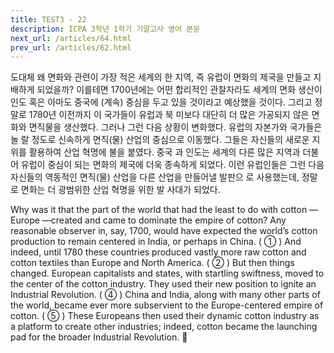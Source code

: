```yaml
---
title: TEST3 - 22
description: ICPA 3학년 1학기 기말고사 영어 본문
next_url: /articles/64.html
prev_url: /articles/62.html
---
```


도대체 왜 면화와 관련이 가장 적은 세계의 한 지역, 즉 유럽이 면화의 제국을 만들고 지배하게 되었을까? 이를테면 1700년에는 어떤 합리적인 관찰자라도 세계의 면화 생산이 인도 혹은 아마도 중국에 (계속) 중심을 두고 있을 것이라고 예상했을 것이다. 그리고 정말로 1780년 이전까지 이 국가들이 유럽과 북 미보다 대단히 더 많은 가공되지 않은 면화와 면직물을 생산했다. 그러나 그런 다음 상황이 변화했다. 유럽의 자본가와 국가들은 놀 랄 정도로 신속하게 면직(물) 산업의 중심으로 이동했다. 그들은 자신들의 새로운 지위를 활용하여 산업 혁명에 불을 붙였다. 중국 과 인도는 세계의 다른 많은 지역과 더불어 유럽이 중심이 되는 면화의 제국에 더욱 종속하게 되었다. 이런 유럽인들은 그런 다음 자신들의 역동적인 면직(물) 산업을 다른 산업을 만들어낼 발판으 로 사용했는데, 정말로 면화는 더 광범위한 산업 혁명을 위한 발 사대가 되었다.

Why was it that the part of the world that had the least to do with cotton — Europe —created and came to dominate the empire of cotton? Any reasonable observer in, say, 1700, would have expected the world’s cotton production to remain centered in India, or perhaps in China. ( ① ) And indeed, until 1780 these countries produced vastly more raw cotton and cotton textiles than Europe and North America. ( ② ) But then things changed. European capitalists and states, with startling swiftness, moved to the center of the cotton industry. They used their new position to ignite an Industrial Revolution. ( ④ ) China and India, along with many other parts of the world, became ever more subservient to the Europe-centered empire of cotton. ( ⑤ ) These Europeans then used their dynamic cotton industry as a platform to create other industries; indeed, cotton became the launching pad for the broader Industrial Revolution. 
